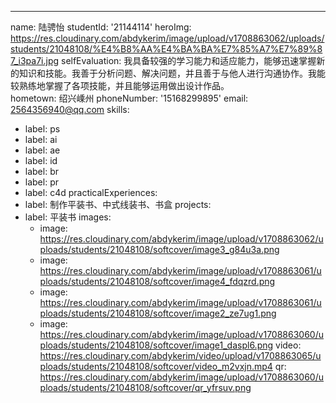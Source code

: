 ---
name: 陆骋怡
studentId: '21144114'
heroImg: https://res.cloudinary.com/abdykerim/image/upload/v1708863062/uploads/students/21048108/%E4%B8%AA%E4%BA%BA%E7%85%A7%E7%89%87_i3pa7i.jpg
selfEvaluation: 我具备较强的学习能力和适应能力，能够迅速掌握新的知识和技能。我善于分析问题、解决问题，并且善于与他人进行沟通协作。我能较熟练地掌握了各项技能，并且能够运用做出设计作品。  
hometown: 绍兴嵊州
phoneNumber: '15168299895'
email: 2564356940@qq.com
skills:
  - label: ps
  - label: ai
  - label: ae
  - label: id
  - label: br
  - label: pr
  - label: c4d
practicalExperiences:
  - label: 制作平装书、中式线装书、书盒
projects:
  - label: 平装书
    images:
      - image: https://res.cloudinary.com/abdykerim/image/upload/v1708863062/uploads/students/21048108/softcover/image3_g84u3a.png
      - image: https://res.cloudinary.com/abdykerim/image/upload/v1708863061/uploads/students/21048108/softcover/image4_fdqzrd.png
      - image: https://res.cloudinary.com/abdykerim/image/upload/v1708863061/uploads/students/21048108/softcover/image2_ze7ug1.png
      - image: https://res.cloudinary.com/abdykerim/image/upload/v1708863060/uploads/students/21048108/softcover/image1_daspl6.png
    video: https://res.cloudinary.com/abdykerim/video/upload/v1708863065/uploads/students/21048108/softcover/video_m2vxjn.mp4
    qr: https://res.cloudinary.com/abdykerim/image/upload/v1708863060/uploads/students/21048108/softcover/qr_yfrsuv.png
